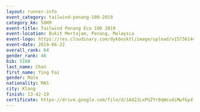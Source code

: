 ```yaml
--- 
layout: runner-info 
event_category: tailwind-penang-100-2019 
category_km: 50KM 
event-title: Tailwind Penang Eco 100 2019 
event-location: Bukit Mertajam, Penang, Malaysia 
event-logo: https://res.cloudinary.com/dykbosktl/image/upload/v1573614442/Logo/Logo_gqlzi3.jpg 
event-date: 2019-06-22 
overall_rank: 64
gender_rank: 46
bib: 5108
last_name: Chan
first_name: Ying Fai
gender: Male
nationality: MAS
city: Klang
finish: 13-42-19
certificate: https-//drive.google.com/file/d/1Ad2JLxPUZYr0qWsvdiMwfGyd-m-rVvu0/view?usp=sharing
--- 
```

